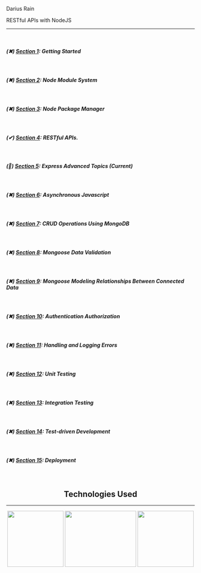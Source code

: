 <p>Darius Rain </p>
<p>RESTful APIs with NodeJS</p>
<hr>

<br>
<div>
  
  <h5>(✖) <a href="#">Section 1</a>: Getting Started </h5>
  <br>
  <h5>(✖) <a href="#">Section 2</a>: Node Module System </h5>
  <br>
  <h5>(✖) <a href="#">Section 3</a>: Node Package Manager </h5>
  <br>
  <h5>(✔) <a href="https://github.com/DariusRain/nodejs-course/tree/master/section-4-restful-api">Section 4</a>: RESTful APIs. </h5>
  <br>
  <h5>(📝) <a href="https://github.com/DariusRain/nodejs-course/tree/master/section-5-express-advanced-topics">Section 5</a>: Express Advanced Topics (Current) </h5>
  <br>
  <h5>(✖) <a href="#">Section 6</a>: Asynchronous Javascript </h5>
  <br>
  <h5>(✖) <a href="#">Section 7</a>: CRUD Operations Using MongoDB </h5>
  <br>
  <h5>(✖) <a href="#">Section 8</a>: Mongoose Data Validation </h5>
  <br>
  <h5>(✖) <a href="#">Section 9</a>: Mongoose Modeling Relationships Between Connected Data </h5>
  <br>
  <h5>(✖) <a href="#">Section 10</a>: Authentication Authorization </h5>
  <br>
  <h5>(✖) <a href="#">Section 11</a>: Handling and Logging Errors </h5>
  <br>
  <h5>(✖) <a href="#">Section 12</a>: Unit Testing </h5>
  <br>
  <h5>(✖) <a href="#">Section 13</a>: Integration Testing </h5>
  <br>
  <h5>(✖) <a href="#">Section 14</a>: Test-driven Development </h5>
  <br>
  <h5>(✖) <a href="#">Section 15</a>: Deployment </h5>

  

</div>
<br>
<div align="center">
<h2>Technologies Used</h2>
<hr>
<a href="https://nodejs.org/en/"><img width="150px" height="150px" src="https://cdn.freebiesupply.com/logos/large/2x/nodejs-1-logo-png-transparent.png"></a>
<a href="https://www.npmjs.com/package/express"><img width="190px" height="150px" src="https://i.cloudup.com/zfY6lL7eFa-3000x3000.png"></a>
<a href="https://www.mongodb.com/"><img width="150px" height="150px" src="https://icons-for-free.com/iconfiles/png/512/development+logo+mongodb+programming+icon-1320184807578986595.png"></a>

</div>

